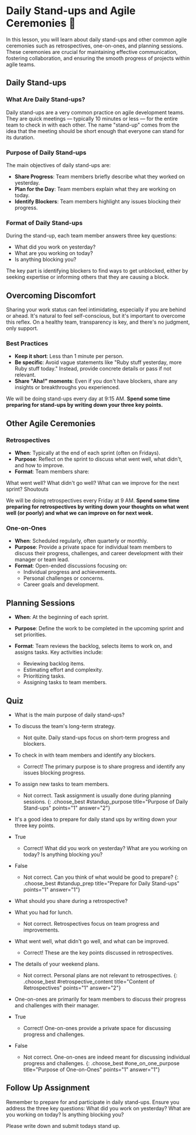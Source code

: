 # Daily Stand-ups and Agile Ceremonies 🌟
In this lesson, you will learn about daily stand-ups and other common agile ceremonies such as retrospectives, one-on-ones, and planning sessions. These ceremonies are crucial for maintaining effective communication, fostering collaboration, and ensuring the smooth progress of projects within agile teams.

## Daily Stand-ups

### What Are Daily Stand-ups?
Daily stand-ups are a very common practice on agile development teams. They are quick meetings — typically 10 minutes or less — for the entire team to check in with each other. The name "stand-up" comes from the idea that the meeting should be short enough that everyone can stand for its duration.

### Purpose of Daily Stand-ups
The main objectives of daily stand-ups are:

- **Share Progress**: Team members briefly describe what they worked on yesterday.
- **Plan for the Day**: Team members explain what they are working on today.
- **Identify Blockers**: Team members highlight any issues blocking their progress.

### Format of Daily Stand-ups
During the stand-up, each team member answers three key questions:

- What did you work on yesterday?
- What are you working on today?
- Is anything blocking you?

The key part is identifying blockers to find ways to get unblocked, either by seeking expertise or informing others that they are causing a block.

## Overcoming Discomfort
Sharing your work status can feel intimidating, especially if you are behind or ahead. It's natural to feel self-conscious, but it's important to overcome this reflex. On a healthy team, transparency is key, and there's no judgment, only support.

### Best Practices
- **Keep it short**: Less than 1 minute per person.
- **Be specific**: Avoid vague statements like "Ruby stuff yesterday, more Ruby stuff today." Instead, provide concrete details or pass if not relevant.
- **Share "Aha!" moments**: Even if you don't have blockers, share any insights or breakthroughs you experienced.

We will be doing stand-ups every day at 9:15 AM. **Spend some time preparing for stand-ups by writing down your three key points.**

## Other Agile Ceremonies
### Retrospectives
- **When**: Typically at the end of each sprint (often on Fridays).
- **Purpose**: Reflect on the sprint to discuss what went well, what didn't, and how to improve.
- **Format**: Team members share:

What went well?
What didn't go well?
What can we improve for the next sprint?
Shoutouts

We will be doing retrospectives every Friday at 9 AM. **Spend some time preparing for retrospectives by writing down your thoughts on what went well (or poorly) and what we can improve on for next week.**

### One-on-Ones
- **When**: Scheduled regularly, often quarterly or monthly.
- **Purpose**: Provide a private space for individual team members to discuss their progress, challenges, and career development with their manager or team lead.
- **Format**: Open-ended discussions focusing on:
  - Individual progress and achievements.
  - Personal challenges or concerns.
  - Career goals and development.

## Planning Sessions
- **When**: At the beginning of each sprint.
- **Purpose**: Define the work to be completed in the upcoming sprint and set priorities.
- **Format**: Team reviews the backlog, selects items to work on, and assigns tasks. Key activities include:

  - Reviewing backlog items.
  - Estimating effort and complexity.
  - Prioritizing tasks.
  - Assigning tasks to team members.

## Quiz
- What is the main purpose of daily stand-ups?
- To discuss the team's long-term strategy.
  - Not quite. Daily stand-ups focus on short-term progress and blockers.
- To check in with team members and identify any blockers.
  - Correct! The primary purpose is to share progress and identify any issues blocking progress.
- To assign new tasks to team members.
  - Not correct. Task assignment is usually done during planning sessions.
{: .choose_best #standup_purpose title="Purpose of Daily Stand-ups" points="1" answer="2"}

- It's a good idea to prepare for daily stand ups by writing down your three key points.
- True
  - Correct! What did you work on yesterday? What are you working on today? Is anything blocking you?
- False
  - Not correct. Can you think of what would be good to prepare?
{: .choose_best #standup_prep title="Prepare for Daily Stand-ups" points="1" answer="1"}

- What should you share during a retrospective?
- What you had for lunch.
  - Not correct. Retrospectives focus on team progress and improvements.
- What went well, what didn't go well, and what can be improved.
  - Correct! These are the key points discussed in retrospectives.
- The details of your weekend plans.
  - Not correct. Personal plans are not relevant to retrospectives.
{: .choose_best #retrospective_content title="Content of Retrospectives" points="1" answer="2"}

- One-on-ones are primarily for team members to discuss their progress and challenges with their manager.
- True
  - Correct! One-on-ones provide a private space for discussing progress and challenges.
- False
  - Not correct. One-on-ones are indeed meant for discussing individual progress and challenges.
{: .choose_best #one_on_one_purpose title="Purpose of One-on-Ones" points="1" answer="1"}

## Follow Up Assignment
Remember to prepare for and participate in daily stand-ups. Ensure you address the three key questions: What did you work on yesterday? What are you working on today? Is anything blocking you?

Please write down and submit todays stand up.
